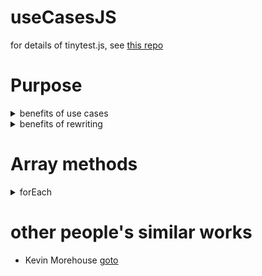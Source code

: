 # useCasesJS

for details of tinytest.js, see [this repo](https://github.com/joewalnes/jstinytest)

# Purpose
<details><summary>benefits of use cases</summary>

- thoroughly learn the basics (in depth)
- contribute to docs 

</details>

<details><summary>benefits of rewriting</summary>

- motivating in-depth concepts learning

</details>



# Array methods

<details><summary>forEach</summary>

- case 1: 
- case 2: 


</details>



# other people's similar works
- Kevin Morehouse [goto](https://github.com/kevinmorehouse/arraymethods-rewritten/tree/master/jstinytest-master/Array%20Methods)
